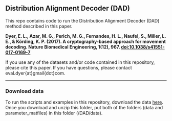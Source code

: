 ## Distribution Alignment Decoder (DAD)
This repo contains code to run the Distribution Alignment Decoder (DAD) method described in this paper.

__Dyer, E. L., Azar, M. G., Perich, M. G., Fernandes, H. L., Naufel, S., Miller, L. E., & Körding, K. P. (2017). A cryptography-based approach for movement decoding. Nature Biomedical Engineering, 1(12), 967. [doi:10.1038/s41551-017-0169-7](http://rdcu.be/Bafy)__

If you use any of the datasets and/or code contained in this repository, please cite this paper. If you have questions, please contact evaLdyer{at}gmail{dot}com.
___
### Download data
To run the scripts and examples in this repository, download the data [here](https://www.dropbox.com/s/nrgnte5m34xb18n/DAD-data-10-21-2017.zip?dl=0). Once you download and unzip this folder, put both of the folders (data and parameter_matfiles) in this folder (/DAD/data).
